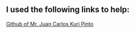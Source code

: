 ## **I used the following links to help:**
[Github of Mr. Juan Carlos Kuri Pinto](https://github.com/jckuri/Scan_Matching_Localization)<br />
